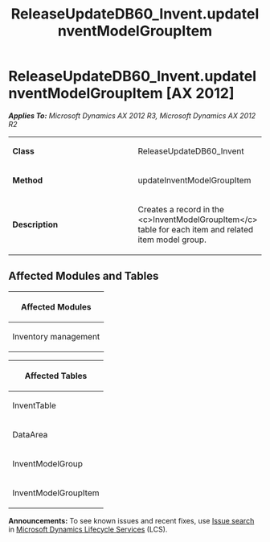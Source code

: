 ﻿---
title: ReleaseUpdateDB60_Invent.updateInventModelGroupItem
TOCTitle: ReleaseUpdateDB60_Invent.updateInventModelGroupItem
ms:assetid: a1375e2f-4cf2-8d5c-944a-fddf6fdcbd9a
ms:mtpsurl: https://msdn.microsoft.com/en-us/library/JJ736726(v=AX.60)
ms:contentKeyID: 49710158
ms.date: 05/18/2015
mtps_version: v=AX.60
---

# ReleaseUpdateDB60\_Invent.updateInventModelGroupItem [AX 2012]


_**Applies To:** Microsoft Dynamics AX 2012 R3, Microsoft Dynamics AX 2012 R2_

<table>
<colgroup>
<col style="width: 50%" />
<col style="width: 50%" />
</colgroup>
<tbody>
<tr class="odd">
<td><p><strong>Class</strong></p></td>
<td><p>ReleaseUpdateDB60_Invent</p></td>
</tr>
<tr class="even">
<td><p><strong>Method</strong></p></td>
<td><p>updateInventModelGroupItem</p></td>
</tr>
<tr class="odd">
<td><p><strong>Description</strong></p></td>
<td><p>Creates a record in the &lt;c&gt;InventModelGroupItem&lt;/c&gt; table for each item and related item model group.</p></td>
</tr>
</tbody>
</table>


## Affected Modules and Tables

<table>
<colgroup>
<col style="width: 100%" />
</colgroup>
<thead>
<tr class="header">
<th><p>Affected Modules</p></th>
</tr>
</thead>
<tbody>
<tr class="odd">
<td><p>Inventory management</p></td>
</tr>
</tbody>
</table>


<table>
<colgroup>
<col style="width: 100%" />
</colgroup>
<thead>
<tr class="header">
<th><p>Affected Tables</p></th>
</tr>
</thead>
<tbody>
<tr class="odd">
<td><p>InventTable</p></td>
</tr>
<tr class="even">
<td><p>DataArea</p></td>
</tr>
<tr class="odd">
<td><p>InventModelGroup</p></td>
</tr>
<tr class="even">
<td><p>InventModelGroupItem</p></td>
</tr>
</tbody>
</table>

  
**Announcements:** To see known issues and recent fixes, use [Issue search](http://go.microsoft.com/fwlink/?linkid=389258) in [Microsoft Dynamics Lifecycle Services](http://go.microsoft.com/fwlink/?linkid=306505) (LCS).

